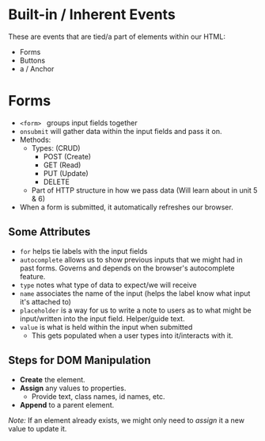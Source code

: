 # Built-in / Inherent Events
These are events that are tied/a part of elements within our HTML:
- Forms
- Buttons
- a / Anchor 


# Forms
- ```<form> ``` groups input fields together 
- ``` onsubmit ``` will gather data within the input fields and pass it on.
- Methods:
    - Types: (CRUD) 
        - POST (Create)
        - GET (Read)
        - PUT (Update)
        - DELETE
    - Part of HTTP structure in how we pass data (Will learn about in unit 5 & 6)
- When a form is submitted, it automatically refreshes our browser.

## Some Attributes
- ```for``` helps tie labels with the input fields 
- ```autocomplete``` allows us to show previous inputs that we might had in past forms. Governs and depends on the browser's autocomplete feature. 
- ```type``` notes what type of data to expect/we will receive
- ```name``` associates the name of the input (helps the label know what input it's attached to)
- ```placeholder``` is a way for us to write a note to users as to what might be input/written into the input field. Helper/guide text.
- `value` is what is held within the input when submitted
    - This gets populated when a user types into it/interacts with it.

## Steps for DOM Manipulation
- **Create** the element.
- **Assign** any values to properties.
  - Provide text, class names, id names, etc.
- **Append** to a parent element.

*Note:* If an element already exists, we might only need to *assign* it a new value to update it. 